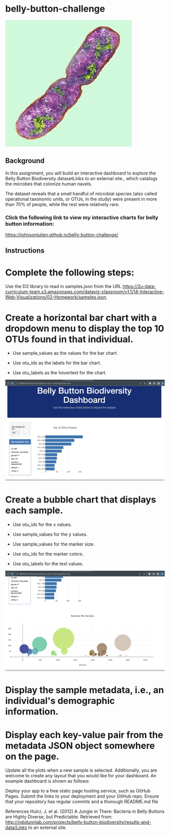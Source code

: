 # belly-button-challenge

![Screenshot of bar chart & drop down menu.](/resources/bacteria.jpg)

## Background
In this assignment, you will build an interactive dashboard to explore the Belly Button Biodiversity datasetLinks to an external site., which catalogs the microbes that colonize human navels.

The dataset reveals that a small handful of microbial species (also called operational taxonomic units, or OTUs, in the study) were present in more than 70% of people, while the rest were relatively rare.

### Click the following link to view my interactive charts for belly button information:
https://johnsonjulien.github.io/belly-button-challenge/

## Instructions
# Complete the following steps:

Use the D3 library to read in samples.json from the URL https://2u-data-curriculum-team.s3.amazonaws.com/dataviz-classroom/v1.1/14-Interactive-Web-Visualizations/02-Homework/samples.json.

# Create a horizontal bar chart with a dropdown menu to display the top 10 OTUs found in that individual.

- Use sample_values as the values for the bar chart.

- Use otu_ids as the labels for the bar chart.

- Use otu_labels as the hovertext for the chart.

![Screenshot of bar chart & drop down menu.](/resources/ss_bar_chart.jpg)

# Create a bubble chart that displays each sample.

- Use otu_ids for the x values.

- Use sample_values for the y values.

- Use sample_values for the marker size.

- Use otu_ids for the marker colors.

- Use otu_labels for the text values.

![Screenshot of bubble chart.](/resources/ss_bubble_chart.jpg)

# Display the sample metadata, i.e., an individual's demographic information.

# Display each key-value pair from the metadata JSON object somewhere on the page.



Update all the plots when a new sample is selected. Additionally, you are welcome to create any layout that you would like for your dashboard. An example dashboard is shown as follows:



Deploy your app to a free static page hosting service, such as GitHub Pages. Submit the links to your deployment and your GitHub repo. Ensure that your repository has regular commits and a thorough README.md file

References
Hulcr, J. et al. (2012) A Jungle in There: Bacteria in Belly Buttons are Highly Diverse, but Predictable. Retrieved from: http://robdunnlab.com/projects/belly-button-biodiversity/results-and-data/Links to an external site.
